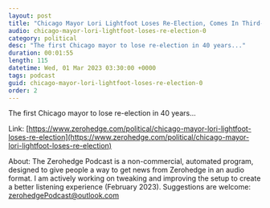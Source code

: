 ```yaml
---
layout: post
title: "Chicago Mayor Lori Lightfoot Loses Re-Election, Comes In Third-Place"
audio: chicago-mayor-lori-lightfoot-loses-re-election-0
category: political
desc: "The first Chicago mayor to lose re-election in 40 years..."
duration: 00:01:55
length: 115
datetime: Wed, 01 Mar 2023 03:30:00 +0000
tags: podcast
guid: chicago-mayor-lori-lightfoot-loses-re-election-0
order: 2
---
```

The first Chicago mayor to lose re-election in 40 years...

Link: [https://www.zerohedge.com/political/chicago-mayor-lori-lightfoot-loses-re-election](https://www.zerohedge.com/political/chicago-mayor-lori-lightfoot-loses-re-election)

About: The Zerohedge Podcast is a non-commercial, automated program, designed to give people a way to get news from Zerohedge in an audio format.  I am actively working on tweaking and improving the setup to create a better listening experience (February 2023).  Suggestions are welcome: [zerohedgePodcast@outlook.com](mailto:zerohedgePodcast@outlook.com)